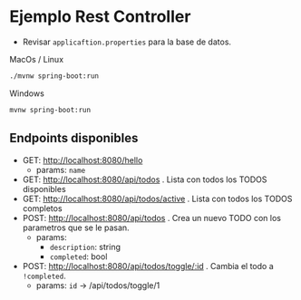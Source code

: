 # Ejemplo Rest Controller

- Revisar `applicaftion.properties` para la base de datos.

MacOs / Linux

```bash
./mvnw spring-boot:run
```

Windows

```bash
mvnw spring-boot:run
```

## Endpoints disponibles

- GET: [http://localhost:8080/hello](http://localhost:8080/hello)
  - params: `name`
- GET: [http://localhost:8080/api/todos](http://localhost:8080/api/todos) . Lista con todos los TODOS disponibles
- GET: [http://localhost:8080/api/todos/active](http://localhost:8080/api/todos/active) . Lista con todos los TODOS completos
- POST: [http://localhost:8080/api/todos](http://localhost:8080/api/todos) . Crea un nuevo TODO con los parametros que se le pasan.
  - params:
    - `description`: string
    - `completed`: bool
- POST: [http://localhost:8080/api/todos/toggle/:id](http://localhost:8080/api/todos/toggle/:id) . Cambia el todo a `!completed`.
  - params: `id` -> /api/todos/toggle/1
